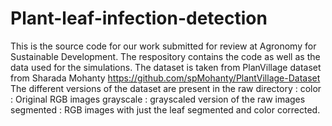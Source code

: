 # Plant-leaf-infection-detection
This is the source code for our work submitted for review at Agronomy for Sustainable Development. The respository contains the code as well as the data used for the simulations. 
The dataset is taken from PlanVillage dataset from Sharada Mohanty https://github.com/spMohanty/PlantVillage-Dataset
The different versions of the dataset are present in the raw directory :
  color : Original RGB images
  grayscale : grayscaled version of the raw images
  segmented : RGB images with just the leaf segmented and color corrected.
